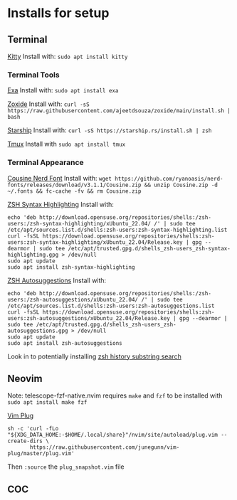 # Installs for setup


## Terminal

[Kitty](https://sw.kovidgoyal.net/kitty/binary/)
Install with: `sudo apt install kitty`

### Terminal Tools

[Exa](https://the.exa.website/)
Install with: `sudo apt install exa`

[Zoxide](https://github.com/ajeetdsouza/zoxide)
Install with: `curl -sS https://raw.githubusercontent.com/ajeetdsouza/zoxide/main/install.sh | bash`

[Starship](https://starship.rs/)
Install with: `curl -sS https://starship.rs/install.sh | zsh`

[Tmux](https://github.com/tmux/tmux)
Install with `sudo apt install tmux`

### Terminal Appearance

[Cousine Nerd Font](https://github.com/ryanoasis/nerd-fonts/releases/download/v3.1.1/Cousine.zip)
Install with: `wget https://github.com/ryanoasis/nerd-fonts/releases/download/v3.1.1/Cousine.zip && unzip Cousine.zip -d ~/.fonts && fc-cache -fv && rm Cousine.zip`

[ZSH Syntax Highlighting](https://github.com/zsh-users/zsh-syntax-highlighting)
Install with:
```
echo 'deb http://download.opensuse.org/repositories/shells:/zsh-users:/zsh-syntax-highlighting/xUbuntu_22.04/ /' | sudo tee /etc/apt/sources.list.d/shells:zsh-users:zsh-syntax-highlighting.list
curl -fsSL https://download.opensuse.org/repositories/shells:zsh-users:zsh-syntax-highlighting/xUbuntu_22.04/Release.key | gpg --dearmor | sudo tee /etc/apt/trusted.gpg.d/shells_zsh-users_zsh-syntax-highlighting.gpg > /dev/null
sudo apt update
sudo apt install zsh-syntax-highlighting
```

[ZSH Autosuggestions](https://github.com/zsh-users/zsh-autosuggestions)
Install with:
```
echo 'deb http://download.opensuse.org/repositories/shells:/zsh-users:/zsh-autosuggestions/xUbuntu_22.04/ /' | sudo tee /etc/apt/sources.list.d/shells:zsh-users:zsh-autosuggestions.list
curl -fsSL https://download.opensuse.org/repositories/shells:zsh-users:zsh-autosuggestions/xUbuntu_22.04/Release.key | gpg --dearmor | sudo tee /etc/apt/trusted.gpg.d/shells_zsh-users_zsh-autosuggestions.gpg > /dev/null
sudo apt update
sudo apt install zsh-autosuggestions
```

Look in to potentially installing [zsh history substring search](https://github.com/zsh-users/zsh-history-substring-search)

## Neovim

Note: telescope-fzf-native.nvim requires `make` and `fzf` to be installed with `sudo apt install make fzf`

[Vim Plug](https://github.com/junegunn/vim-plug)
```
sh -c 'curl -fLo "${XDG_DATA_HOME:-$HOME/.local/share}"/nvim/site/autoload/plug.vim --create-dirs \
       https://raw.githubusercontent.com/junegunn/vim-plug/master/plug.vim'
```

Then `:source` the `plug_snapshot.vim` file

## COC

